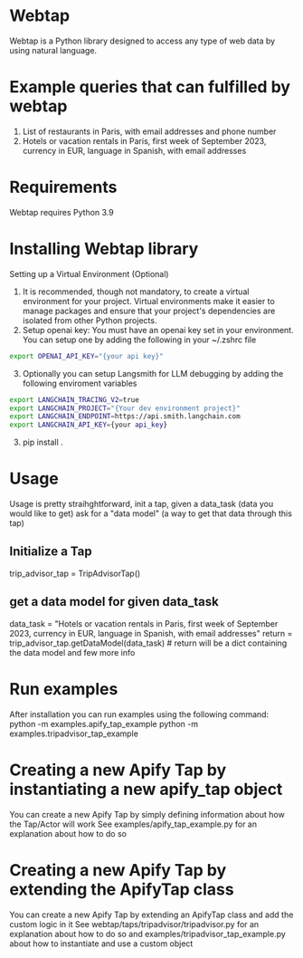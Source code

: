 # Webtap

Webtap is a Python library designed to access any type of web data by using natural language.

# Example queries that can fulfilled by webtap

1. List of restaurants in Paris, with email addresses and phone number
2. Hotels or vacation rentals in Paris, first week of September 2023, currency in EUR, language in Spanish, with email addresses

# Requirements

Webtap requires Python 3.9

# Installing Webtap library

Setting up a Virtual Environment (Optional)

1. It is recommended, though not mandatory, to create a virtual environment for your project. Virtual environments make it easier to manage packages and ensure that your project's dependencies are isolated from other Python projects.
2. Setup openai key: 
You must have an openai key set in your environment. You can setup one by adding the following in your ~/.zshrc file
```bash
export OPENAI_API_KEY="{your api key}"
```

3. Optionally you can setup Langsmith for LLM debugging by adding the following enviroment variables
```bash
export LANGCHAIN_TRACING_V2=true
export LANGCHAIN_PROJECT="{Your dev environment project}"
export LANGCHAIN_ENDPOINT=https://api.smith.langchain.com
export LANGCHAIN_API_KEY={your api_key}
```

3. pip install .

# Usage
Usage is pretty straihghtforward, init a tap, given a data_task (data you would like to get) ask for a "data model" (a way to get that data through this tap)
## Initialize a Tap
trip_advisor_tap = TripAdvisorTap()
## get a data model for given data_task
data_task = "Hotels or vacation rentals in Paris, first week of September 2023, currency in EUR, language in Spanish, with email addresses"
return = trip_advisor_tap.getDataModel(data_task) # return will be a dict containing the data model and few more info

# Run examples

After installation you can run examples using the following command:
python -m examples.apify_tap_example
python -m examples.tripadvisor_tap_example

# Creating a new Apify Tap by instantiating a new apify_tap object

You can create a new Apify Tap by simply defining information about how the Tap/Actor will work
See examples/apify_tap_example.py for an explanation about how to do so

# Creating a new Apify Tap by extending the ApifyTap class

You can create a new Apify Tap by extending an ApifyTap class and add the custom logic in it
See webtap/taps/tripadvisor/tripadvisor.py for an explanation about how to do so and examples/tripadvisor_tap_example.py about how to instantiate and use a custom object